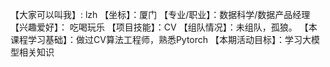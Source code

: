 【大家可以叫我】: lzh
【坐标】：厦门
【专业/职业】：数据科学/数据产品经理
【兴趣爱好】： 吃喝玩乐
【项目技能】：CV
【组队情况】：未组队，孤狼。
【本课程学习基础】：做过CV算法工程师，熟悉Pytorch
【本期活动目标】：学习大模型相关知识